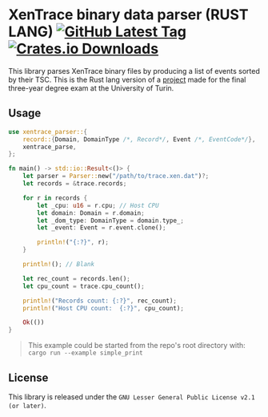 # XenTrace binary data parser (RUST LANG) [![GitHub Latest Tag](https://img.shields.io/github/v/tag/giuseppe998e/xentrace-parser-rs?style=flat-square)](https://github.com/giuseppe998e/xentrace-parser-rs/tags) [![Crates.io Downloads](https://img.shields.io/crates/d/xentrace-parser?style=flat-square)](https://crates.io/crates/xentrace-parser)

This library parses XenTrace binary files by producing a list of events sorted by their TSC.
This is the Rust lang version of a [project](https://github.com/giuseppe998e/xentrace-parser) made for the final three-year degree exam at the University of Turin.

## Usage
```rust
use xentrace_parser::{
    record::{Domain, DomainType /*, Record*/, Event /*, EventCode*/},
    xentrace_parse,
};

fn main() -> std::io::Result<()> {
    let parser = Parser::new("/path/to/trace.xen.dat")?;
    let records = &trace.records;

    for r in records {
        let _cpu: u16 = r.cpu; // Host CPU
        let domain: Domain = r.domain;
        let _dom_type: DomainType = domain.type_;
        let _event: Event = r.event.clone();

        println!("{:?}", r);
    }

    println!(); // Blank

    let rec_count = records.len();
    let cpu_count = trace.cpu_count();

    println!("Records count: {:?}", rec_count);
    println!("Host CPU count:  {:?}", cpu_count);

    Ok(())
}
```
> This example could be started from the repo's root directory with: `cargo run --example simple_print`

## License
This library is released under the `GNU Lesser General Public License v2.1 (or later)`.